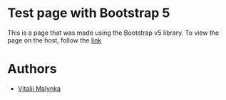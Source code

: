 # Test page with Bootstrap 5

This is a page that was made using the Bootstrap v5 library.
To view the page on the host, follow the [link](https://vitaliimalynka.github.io/)

# Authors

- [Vitalii Malynka](https://github.com/vitaliimalynka)